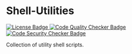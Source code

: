 # Shell-Utilities

<p align="left">
  <a href="https://github.com/pabroux/shell-utilities/blob/master/LICENSE">
    <picture>
      <img src="https://img.shields.io/github/license/pabroux/shell-utilities.svg?label=Licence" alt="License Badge">
    </picture>
  </a>
  <a href="https://github.com/pabroux/shell-utilities/actions/workflows/code-quality-checker.yml">
    <picture>
      <img src="https://github.com/pabroux/shell-utilities/actions/workflows/code-quality-checker.yml/badge.svg" alt="Code Quality Checker Badge">
    </picture>
  </a>
  <a href="https://github.com/pabroux/shell-utilities/actions/workflows/code-security-checker.yml">
    <picture>
      <img src="https://github.com/pabroux/shell-utilities/actions/workflows/code-security-checker.yml/badge.svg" alt="Code Security Checker Badge">
    </picture>
  </a>
</p>

Collection of utility shell scripts.
